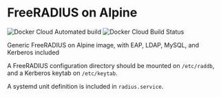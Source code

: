 # FreeRADIUS on Alpine

![Docker Cloud Automated build](https://img.shields.io/docker/cloud/automated/suet/radius)
![Docker Cloud Build Status](https://img.shields.io/docker/cloud/build/suet/radius)

Generic FreeRADIUS on Alpine image, with EAP, LDAP, MySQL, and Kerberos included

A FreeRADIUS configuration directory should be mounted on `/etc/raddb`, and a Kerberos keytab on `/etc/keytab`.

A systemd unit definition is included in `radius.service`.
